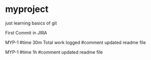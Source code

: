 # myproject
just learning basics of git

First Commit in JIRA

MYP-1 #time 30m Total work logged #comment updated readme file


MYP-1 #time 1h  #comment updated readme file

